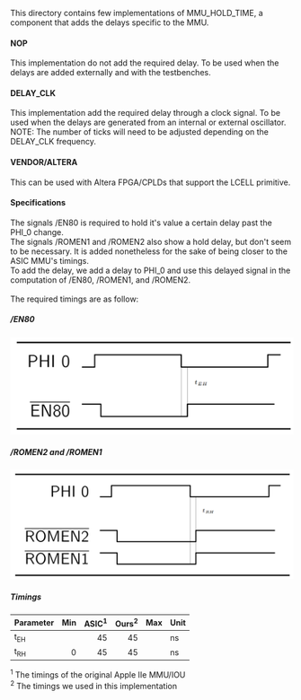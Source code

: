 This directory contains few implementations of MMU_HOLD_TIME, a component that adds the delays specific to the MMU.

#### NOP
This implementation do not add the required delay.
To be used when the delays are added externally and with the testbenches.

#### DELAY_CLK
This implementation add the required delay through a clock signal.
To be used when the delays are generated from an internal or external oscillator.
NOTE: The number of ticks will need to be adjusted depending on the DELAY_CLK frequency.

#### VENDOR/ALTERA
This can be used with Altera FPGA/CPLDs that support the LCELL primitive.

#### Specifications
The signals /EN80 is required to hold it's value a certain delay past the PHI_0 change.<br/>
The signals /ROMEN1 and /ROMEN2 also show a hold delay, but don't seem to be necessary. It is added nonetheless for the sake of being closer to the ASIC MMU's timings.
<br/>
To add the delay, we add a delay to PHI_0 and use this delayed signal in the computation of /EN80, /ROMEN1, and /ROMEN2.
<br/>
<br/>
The required timings are as follow:<br/>
##### /EN80
<img src="/resources/EN80_HOLD_TIME.png" width="720">

##### /ROMEN2 and /ROMEN1
<img src="/resources/ROMEN_HOLD_TIME.png" width="720">

##### Timings
| Parameter | Min | ASIC<sup>1</sup> | Ours<sup>2</sup> | Max | Unit |
| - | -: | -: | -: | -: | - |
| t<sub>EH</sub> |  | 45 | 45 |  | ns |
| t<sub>RH</sub> | 0 | 45 | 45 |  | ns |

<sup>1</sup> The timings of the original Apple IIe MMU/IOU<br/>
<sup>2</sup> The timings we used in this implementation
